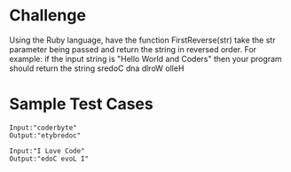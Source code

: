 # Challenge
Using the Ruby language, have the function FirstReverse(str) take the str parameter being passed and return the string in reversed order. For example: if the input string is "Hello World and Coders" then your program should return the string sredoC dna dlroW olleH

# Sample Test Cases
```{r, engine='bash', count_lines}
Input:"coderbyte"
Output:"etybredoc"

Input:"I Love Code"
Output:"edoC evoL I"
```

